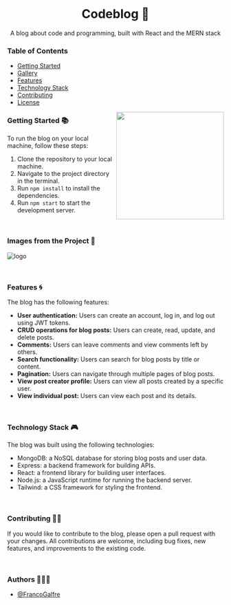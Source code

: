 <!-- Title -->
<h1 align="center">Codeblog 🌌</h1>

<!-- Subtitle -->
<p align="center">A blog about code and programming, built with React and the MERN stack</p>

<!-- Table of Contents -->
<h3 align="start" >Table of Contents</h3>

- [Getting Started](#getting-started)
- [Gallery](#gallery)
- [Features](#features)
- [Technology Stack](#technology-stack)
- [Contributing](#contributing)
- [License](#license)

<img width="250px" align="right" src="https://media2.giphy.com/media/v1.Y2lkPTc5MGI3NjExMDZjZmU5MTJlYjM5ZjdhMjM4YmQ2YzQ0Yzc1MTcwYWQ2NzgwMDhmZCZjdD10cw/hqU2KkjW5bE2v2Z7Q2/giphy.gif" />

<!-- Getting Started Section -->
<h3 align="start" >Getting Started 📚</h3>

To run the blog on your local machine, follow these steps:

1. Clone the repository to your local machine.
2. Navigate to the project directory in the terminal.
3. Run `npm install` to install the dependencies.
4. Run `npm start` to start the development server.

<br/>

<!-- Gallery -->
<h3 align="start" >Images from the Project 📸</h3>

![logo](https://i.imgur.com/sA17skF.png)

<br/>

<!-- Features Section -->
<h3 align="start" >Features 🌀</h3>

The blog has the following features:

- **User authentication:** Users can create an account, log in, and log out using JWT tokens.
- **CRUD operations for blog posts:** Users can create, read, update, and delete posts.
- **Comments:** Users can leave comments and view comments left by others.
- **Search functionality:** Users can search for blog posts by title or content.
- **Pagination:** Users can navigate through multiple pages of blog posts.
- **View post creator profile:** Users can view all posts created by a specific user.
- **View individual post:** Users can view each post and its details.

<br/>

<!-- Technology Stack Section -->
<h3 align="start" >Technology Stack 🎮</h3>

The blog was built using the following technologies:

- MongoDB: a NoSQL database for storing blog posts and user data.
- Express: a backend framework for building APIs.
- React: a frontend library for building user interfaces.
- Node.js: a JavaScript runtime for running the backend server.
- Tailwind: a CSS framework for styling the frontend.

<br/>

<!-- Contributing Section -->
<h3 align="start" >Contributing 🤝🏻</h3>

If you would like to contribute to the blog, please open a pull request with your changes. All contributions are welcome, including bug fixes, new features, and improvements to the existing code.

<br/>

<!-- Author -->
<h3 align="start" >Authors 👩🏻‍💻</h3>

- [@FrancoGalfre](https://www.github.com/francogalfre)
